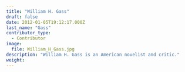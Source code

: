 ```yaml
---
title: "William H. Gass"
draft: false
date: 2012-01-05T19:12:17.000Z
last_name: "Gass"
contributor_type:
  - Contributor
image:
  file: William_H_Gass.jpg
description: "William H. Gass is an American novelist and critic."
weight:
---
```


